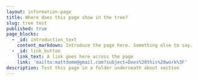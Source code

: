 ```yaml
---
layout: information-page
title: Where does this page show in the tree?
slug: tree test
published: true
page_blocks:
  - _id: introduction_text
    content_markdown: Introduce the page here. Something else to say.
  - _id: link_button
    link_text: A link goes here across the page
    link: 'mailto:mattdomm@gmail.com?subject=Does%20this%20work%3F'
description: Test this page in a folder underneath about section
---
```


